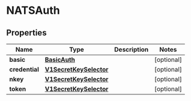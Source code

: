 

# NATSAuth

## Properties

Name | Type | Description | Notes
------------ | ------------- | ------------- | -------------
**basic** | [**BasicAuth**](BasicAuth.md) |  |  [optional]
**credential** | [**V1SecretKeySelector**](V1SecretKeySelector.md) |  |  [optional]
**nkey** | [**V1SecretKeySelector**](V1SecretKeySelector.md) |  |  [optional]
**token** | [**V1SecretKeySelector**](V1SecretKeySelector.md) |  |  [optional]



